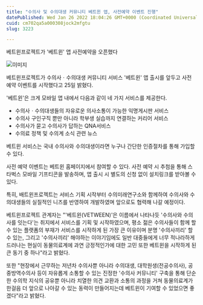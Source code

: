 ```yaml
---
title: "수의사 및 수의대생 커뮤니티 베트윈 앱, 사전예약 이벤트 진행"
datePublished: Wed Jan 26 2022 18:04:26 GMT+0000 (Coordinated Universal Time)
cuid: cm702qa5a000308jock2mfgtu
slug: 3223

---
```



베트윈프로젝트가 '베트윈' 앱 사전예약을 오픈했다

![이미지](https://cdn.hashnode.com/res/hashnode/image/upload/v1739253670713/89285b54-5f96-4f4a-be36-82fafb883561.png)

베트윈프로젝트가 수의사ㆍ수의대생 커뮤니티 서비스 '베트윈' 앱 출시를 앞두고 사전 예약 이벤트를 시작했다고 25일 밝혔다.

'베트윈'은 크게 모바일 앱 내에서 다음과 같이 네 가지 서비스를 제공한다.

- 수의사ㆍ수의대생들의 자유로운 의사소통이 가능한 익명게시판 서비스
- 수의사 구인구직 뿐만 아니라 학부생 실습까지 연결하는 커리어 서비스
- 수의사가 묻고 수의사가 답하는 QNA서비스
- 수의료 정책 및 수의계 소식 관련 뉴스

베트윈 서비스는 국내 수의사와 수의대생이라면 누구나 간단한 인증절차를 통해 가입할 수 있다.

사전 예약 이벤트는 베트윈 홈페이지에서 참여할 수 있다. 사전 예약 시 추첨을 통해 스타벅스 모바일 기프티콘을 발송하며, 앱 출시 시 별도의 신청 없이 설치링크를 받아볼 수 있다.

특히, 배트윈프로젝트는 서비스 기획 시작부터 수의미래연구소와 함께하여 수의사와 수의대생들의 실질적인 니즈를 반영하여 개발하였며 앞으로도 협력해 나갈 예정이다.

베트윈프로젝트 관계자는 "'베트윈(VETWEEN)'은 이름에서 나타나듯 '수의사와 수의사를 잇는다'는 취지에서 서비스를 기획 및 시작하였으며, 평소 젊은 수의사들이 함께 할 수 있는 플랫폼의 부재가 서비스를 시작하게 된 가장 큰 이유이며 분명 '수의사끼리' 할 수 있는, 그리고 '수의사끼리' 해야하는 이야기임에도 일반 대중들에게 너무 적나라하게 드러나는 현실이 동물의료계에 과연 긍정적인가에 대한 고민 또한 베트윈을 시작하게 된 큰 동기 중 하나"라고 밝혔다.

또한 "현장에서 근무하는 저년차 수의사뿐 아니라 수의대생, 대학원생(전공수의사), 공중방역수의사 등이 자유롭게 소통할 수 있는 진정한 '수의사 커뮤니티' 구축을 통해 단순한 수의학 지식의 공유뿐 아니라 치열한 의견 교환과 소통의 과정을 거쳐 동물의료계가 한걸음 더 앞으로 나아갈 수 있는 동력이 만들어지는데 베트윈이 기여할 수 있었으면 좋겠다"라고 밝혔다.